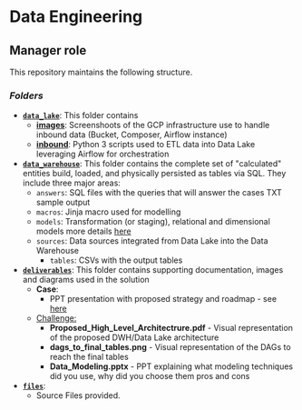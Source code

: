 # Data Engineering

<h2>Manager role</h2>

This repository maintains the following structure.

### *Folders*

- [**`data_lake`**](https://github.com/pepetro/bitso/tree/main/data_lake): This folder contains 
  - [**images**](https://github.com/pepetro/bitso/tree/main/data_lake/images): Screenshoots of the GCP infrastructure use to handle inbound data (Bucket, Composer, Airflow instance)
  - [**inbound**](https://github.com/pepetro/bitso/tree/main/data_lake/inbound): Python 3 scripts used to ETL data into Data Lake leveraging Airflow for orchestration
- [**`data_warehouse`**](https://github.com/pepetro/bitso/tree/main/data_warehouse/code): This folder contains the complete set of "calculated" entities build, loaded, and physically persisted as tables via SQL. They include three major areas:
   - `answers`: SQL files with the queries that will answer the cases TXT sample output
   - `macros`: Jinja macro used for modelling
   - `models`: Transformation (or staging), relational and dimensional models more details [here](https://github.com/pepetro/bitso/blob/main/data_warehouse/code/README.md)
   - `sources`: Data sources integrated from Data Lake into the Data Warehouse
     - `tables`: CSVs with the output tables
 - [**`deliverables`**](https://github.com/pepetro/bitso/tree/main/deliverables): This folder contains supporting documentation, images and diagrams used in the solution
   - **Case**:
     - PPT presentation with proposed strategy and roadmap - see [here](https://github.com/pepetro/bitso/tree/main/deliverables/case)
   - [Challenge:](https://github.com/pepetro/bitso/tree/main/deliverables/challenge)
      - **Proposed_High_Level_Architectrure.pdf** - Visual representation of the proposed DWH/Data Lake architecture
      - **dags_to_final_tables.png** - Visual representation of the DAGs to reach the final tables
      - **Data_Modeling.pptx** - PPT explaining what modeling techniques did you use, why did you choose them pros and cons
- [**`files`**]():
  - Source Files provided.
